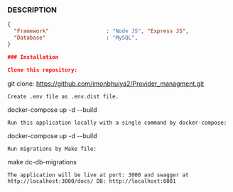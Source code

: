 ### DESCRIPTION
```json
{
  "Framework"                  : "Node JS", "Express JS",
  "Database"                   : "MySQL",
}

### Installation

Clone this repository:
```
 git clone: https://github.com/imonbhuiya2/Provider_managment.git
```
Create .env file as .env.dist file.
```
docker-compose up -d --build
```
Run this application locally with a single command by docker-compose:
```
docker-compose up -d --build
```
Run migrations by Make file:
```
make dc-db-migrations
```
The application will be live at port: 3000 and swagger at http://localhost:3000/docs/ DB: http://localhost:8081